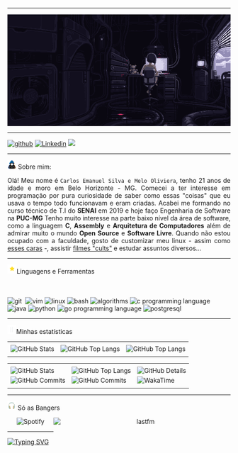 <!-- Header --> 
----

<div>
  <img align="Center" alt="Header" src="https://github.com/x86-carlos/x86-carlos/blob/main/img/sel-banner.gif">
</div>

----

<!-- Redes e Contatos -->
<div>
  <a href="https://github.com/x86-carlos" target="_blank"><img alt="github" src="https://img.shields.io/badge/GitHub-100000?style=for-the-badge&logo=github&logoColor=white"/></a>
  <a href="https://www.linkedin.com/in/carlosolvr/" target="_blank"><img alt="Linkedin" src="https://img.shields.io/badge/LinkedIn-0077B5?style=for-the-badge&logo=linkedin&logoColor=white"/></a>
  <a href = "mailto:carlos.olvr32@gmail.com"><img src="https://img.shields.io/badge/-Gmail-%23333?style=for-the-badge&logo=gmail&logoColor=white" target="_blank"></a>
</div>

----

<!-- Sobre mim -->
<img height="20" alt="GIF" src="https://github.com/x86-carlos/x86-carlos/blob/main/img/hacker.gif"> Sobre mim:

<div align="justify">
  <p>Olá! Meu nome é <code>Carlos Emanuel Silva e Melo Oliviera</code>, tenho 21 anos de idade e moro em Belo Horizonte - MG. Comecei a ter interesse em programação por pura curiosidade de saber como essas "coisas" que eu usava o tempo todo funcionavam e eram criadas. Acabei me formando no curso técnico de T.I do <b>SENAI</b> em 2019 e hoje faço Engenharia de Software na <b>PUC-MG</b> Tenho muito interesse na parte baixo nível da área de software, como a linguagem <b>C</b>, <b>Assembly</b> e <b>Arquitetura de Computadores</b> além de admirar muito o mundo <b>Open Source</b> e <b>Software Livre</b>. Quando não estou ocupado com a faculdade, gosto de customizar meu linux - assim como <a href="https://www.reddit.com/r/unixporn/">esses caras</a> -, assistir <a href="https://letterboxd.com/CsOliveira/">filmes "cults"</a> e estudar assuntos diversos...</p> 
</div>

---

<!-- Linguagens e ferramentas -->
<img height="20" alt="GIF" src="https://github.com/x86-carlos/x86-carlos/blob/main/img/star.gif"/>Linguagens e Ferramentas
<div>
  <img height="50" alt="git" src="https://cdn.jsdelivr.net/gh/devicons/devicon@latest/icons/git/git-plain-wordmark.svg" />
  <img height="50 alt="github""src="https://cdn.jsdelivr.net/gh/devicons/devicon@latest/icons/github/github-original.svg" />
  <img height="50" alt="vim" src="https://cdn.jsdelivr.net/gh/devicons/devicon@latest/icons/vim/vim-original.svg" />
  <img height="50" alt="linux" src="https://cdn.jsdelivr.net/gh/devicons/devicon@latest/icons/linux/linux-original.svg" />
  <img height="50" alt="bash" src="https://cdn.jsdelivr.net/gh/devicons/devicon@latest/icons/bash/bash-original.svg" />
  <img height="50" alt="algorithms" src="https://cdn.jsdelivr.net/gh/devicons/devicon@latest/icons/thealgorithms/thealgorithms-original.svg" />
  <img height="50" alt="c programming language" src="https://cdn.jsdelivr.net/gh/devicons/devicon@latest/icons/c/c-original.svg" />
  <img height="50" alt="java" src="https://cdn.jsdelivr.net/gh/devicons/devicon@latest/icons/java/java-original.svg" />
  <img height="50" alt="python" src="https://cdn.jsdelivr.net/gh/devicons/devicon@latest/icons/python/python-original.svg" />
  <img height="50" alt="go programming language" src="https://cdn.jsdelivr.net/gh/devicons/devicon@latest/icons/go/go-original.svg" />
  <img height="50" alt="postgresql" src="https://cdn.jsdelivr.net/gh/devicons/devicon@latest/icons/postgresql/postgresql-original.svg" />        
</div>

----

<!-- Estatísticas do github -->

<img height="20" alt="GIF" src="https://github.com/x86-carlos/x86-carlos/blob/main/img/graphic.webp"/>Minhas estatísticas
<div>
  <table>
    <tr>
      <td align="center" colspan="3"></td>
    </tr>
    <tr>
      <td>
        <img alt="GitHub Stats" src="https://github-readme-stats.vercel.app/api?username=x86-carlos&show=reviews,discussions_started,discussions_answered,prs_merged,prs_merged_percentage&rank_icon=percentile&theme=radical&locale=pt-br&card_width=480"/>
      </td>
      <td>
         <img alt="GitHub Top Langs" src="https://github-readme-stats.vercel.app/api/top-langs/?username=x86-carlos&theme=radical&locale=pt-br&langs_count=7"/>
      </td>
      <td>
        <img alt="GitHub Top Langs" src="https://github-readme-stats.vercel.app/api/top-langs/?username=x86-carlos&layout=pie&theme=radical&locale=pt-br"/>
      </td>
    </tr>
    <tr>
      <td align="center" colspan="3"></td>
    </tr>
  </table>
  <table>
    <tr>
      <td align="center" colspan="3"></td>
    </tr>
    <tr>
      <td>
        <img alt="GitHub Stats" width="200px" src="http://github-profile-summary-cards.vercel.app/api/cards/stats?username=x86-carlos&theme=radical"/>
      </td>
      <td>
        <img alt="GitHub Top Langs" width="200px" src="http://github-profile-summary-cards.vercel.app/api/cards/repos-per-language?username=x86-carlos&theme=radical"/>
      </td>
      <td>
        <img alt="GitHub Details" width="420px" src="http://github-profile-summary-cards.vercel.app/api/cards/profile-details?username=x86-carlos&theme=radical"/>
      </td>
    </tr>
    <tr>
      <td>
        <img alt="GitHub Commits" width="200px" src="http://github-profile-summary-cards.vercel.app/api/cards/productive-time?username=x86-carlos&theme=radical&utcOffset=8"/>
      </td>
      <td>
        <img alt="GitHub Commits" width="200px" src="http://github-profile-summary-cards.vercel.app/api/cards/most-commit-language?username=x86-carlos&theme=radical"/>
      </td>
      <td>
        <img alt="WakaTime" width="420" src="https://github-readme-stats.vercel.app/api/wakatime?username=x86_carlos&theme=radical&layout=compact"/>
      </td>
    </tr>
    <tr>
      <td align="center" colspan="3"></td>
    </tr>
  </table>
  
</div>

----

<!-- Estatisticas musicais -->
<img height="20" alt="GIF" src="https://github.com/x86-carlos/x86-carlos/blob/main/img/headphone.gif"/> Só as Bangers
<div align="center">
	<a href="https://www.last.fm/pt/user/joaoaramuni" target="_blank"><img align="right" width="400px" height="270px" alt="lastfm" src="https://lastfm-recently-played.vercel.app/api?user=x86-carlos&width=400"/></a>
</div>
<div align="center">
    <img src="https://data-card-for-spotify.herokuapp.com/api/card?user_id=yk47a3h03i48tuuj9arfapzaz" alt="Spotify"/>
</div>

----

<!-- Footer -->
<a href="https://git.io/typing-svg"><img src="https://readme-typing-svg.demolab.com?font=Fira+Code&pause=1000&color=8A00C4&width=435&lines=%2F%2FEl+Psy+Kongroo" alt="Typing SVG" /></a>

